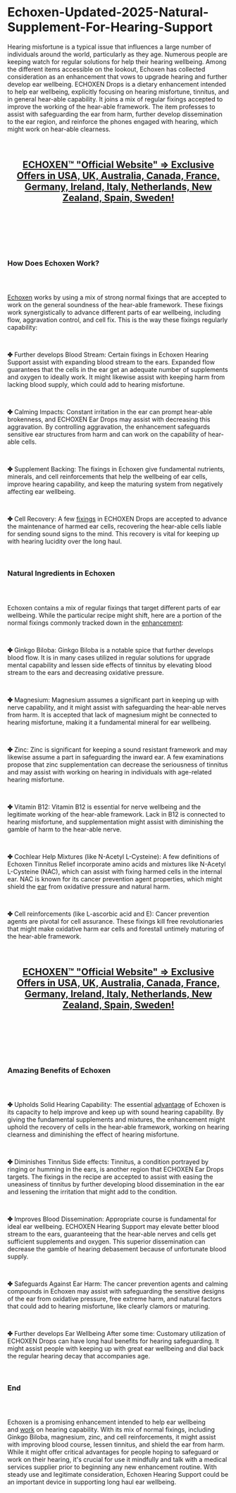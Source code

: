 # Echoxen-Updated-2025-Natural-Supplement-For-Hearing-Support

<p>Hearing misfortune is a typical issue that influences a large number of individuals around the world, particularly as they age. Numerous people are keeping watch for regular solutions for help their hearing wellbeing. Among the different items accessible on the lookout, Echoxen has collected consideration as an enhancement that vows to upgrade hearing and further develop ear wellbeing. ECHOXEN Drops is a dietary enhancement intended to help ear wellbeing, explicitly focusing on hearing misfortune, tinnitus, and in general hear-able capability. It joins a mix of regular fixings accepted to improve the working of the hear-able framework. The item professes to assist with safeguarding the ear from harm, further develop dissemination to the ear region, and reinforce the phones engaged with hearing, which might work on hear-able clearness.</p>
<p>&nbsp;</p>
<h2 style="text-align: center;"><a href="https://the-echoxen.com/go/checkout/"><strong>ECHOXEN&trade; "Official Website" =&gt; Exclusive Offers in USA, UK, Australia, Canada, France, Germany, Ireland, Italy, Netherlands, New Zealand, Spain, Sweden!</strong></a></h2>
<h2 style="text-align: center;">&nbsp;</h2>
<p><a href="https://the-echoxen.com/go/checkout/"><img src="https://storage.penzu.com/g/DomU6Zo8LguEyZPA" alt="" /></a></p>
<p>&nbsp;</p>
<h3><strong>How Does Echoxen Work?</strong></h3>
<h3>&nbsp;</h3>
<p><a href="https://the-echoxen.com/">Echoxen</a>&nbsp;works by using a mix of strong normal fixings that are accepted to work on the general soundness of the hear-able framework. These fixings work synergistically to advance different parts of ear wellbeing, including flow, aggravation control, and cell fix. This is the way these fixings regularly capability:</p>
<p>&nbsp;</p>
<p><strong>✤</strong>&nbsp;Further develops Blood Stream: Certain fixings in Echoxen Hearing Support assist with expanding blood stream to the ears. Expanded flow guarantees that the cells in the ear get an adequate number of supplements and oxygen to ideally work. It might likewise assist with keeping harm from lacking blood supply, which could add to hearing misfortune.</p>
<p>&nbsp;</p>
<p><strong>✤</strong>&nbsp;Calming Impacts: Constant irritation in the ear can prompt hear-able brokenness, and ECHOXEN Ear Drops may assist with decreasing this aggravation. By controlling aggravation, the enhancement safeguards sensitive ear structures from harm and can work on the capability of hear-able cells.</p>
<p>&nbsp;</p>
<p><strong>✤</strong>&nbsp;Supplement Backing: The fixings in Echoxen give fundamental nutrients, minerals, and cell reinforcements that help the wellbeing of ear cells, improve hearing capability, and keep the maturing system from negatively affecting ear wellbeing.</p>
<p>&nbsp;</p>
<p><strong>✤</strong>&nbsp;Cell Recovery: A few&nbsp;<a href="https://enkielixir.info/">fixings</a>&nbsp;in ECHOXEN Drops are accepted to advance the maintenance of harmed ear cells, recovering the hear-able cells liable for sending sound signs to the mind. This recovery is vital for keeping up with hearing lucidity over the long haul.</p>
<p>&nbsp;</p>
<h3><strong>Natural Ingredients in Echoxen</strong></h3>
<h3>&nbsp;</h3>
<p>Echoxen contains a mix of regular fixings that target different parts of ear wellbeing. While the particular recipe might shift, here are a portion of the normal fixings commonly tracked down in the&nbsp;<a href="https://thewhispeara.com/">enhancement</a>:</p>
<p>&nbsp;</p>
<p><strong>✤</strong>&nbsp;Ginkgo Biloba: Ginkgo Biloba is a notable spice that further develops blood flow. It is in many cases utilized in regular solutions for upgrade mental capability and lessen side effects of tinnitus by elevating blood stream to the ears and decreasing oxidative pressure.</p>
<p>&nbsp;</p>
<p><strong>✤</strong>&nbsp;Magnesium: Magnesium assumes a significant part in keeping up with nerve capability, and it might assist with safeguarding the hear-able nerves from harm. It is accepted that lack of magnesium might be connected to hearing misfortune, making it a fundamental mineral for ear wellbeing.</p>
<p>&nbsp;</p>
<p><strong>✤</strong>&nbsp;Zinc: Zinc is significant for keeping a sound resistant framework and may likewise assume a part in safeguarding the inward ear. A few examinations propose that zinc supplementation can decrease the seriousness of tinnitus and may assist with working on hearing in individuals with age-related hearing misfortune.</p>
<p>&nbsp;</p>
<p><strong>✤</strong>&nbsp;Vitamin B12: Vitamin B12 is essential for nerve wellbeing and the legitimate working of the hear-able framework. Lack in B12 is connected to hearing misfortune, and supplementation might assist with diminishing the gamble of harm to the hear-able nerve.</p>
<p>&nbsp;</p>
<p><strong>✤</strong>&nbsp;Cochlear Help Mixtures (like N-Acetyl L-Cysteine): A few definitions of Echoxen Tinnitus Relief incorporate amino acids and mixtures like N-Acetyl L-Cysteine (NAC), which can assist with fixing harmed cells in the internal ear. NAC is known for its cancer prevention agent properties, which might shield the&nbsp;<a href="https://ringclear-empower.com/">ear</a>&nbsp;from oxidative pressure and natural harm.</p>
<p>&nbsp;</p>
<p><strong>✤</strong>&nbsp;Cell reinforcements (like L-ascorbic acid and E): Cancer prevention agents are pivotal for cell assurance. These fixings kill free revolutionaries that might make oxidative harm ear cells and forestall untimely maturing of the hear-able framework.</p>
<p>&nbsp;</p>
<h2 style="text-align: center;"><a href="https://the-echoxen.com/go/checkout/"><strong>ECHOXEN&trade; "Official Website" =&gt; Exclusive Offers in USA, UK, Australia, Canada, France, Germany, Ireland, Italy, Netherlands, New Zealand, Spain, Sweden!</strong></a></h2>
<h2 style="text-align: center;">&nbsp;</h2>
<p><a href="https://the-echoxen.com/go/checkout/"><img src="https://storage.penzu.com/g/cV8kBwkHhDaqoskN" alt="" /></a></p>
<p>&nbsp;</p>
<h3><strong>Amazing Benefits of Echoxen</strong></h3>
<h3>&nbsp;</h3>
<p><strong>✤</strong>&nbsp;Upholds Solid Hearing Capability: The essential&nbsp;<a href="https://theflexopril.com/">advantage</a>&nbsp;of Echoxen is its capacity to help improve and keep up with sound hearing capability. By giving the fundamental supplements and mixtures, the enhancement might uphold the recovery of cells in the hear-able framework, working on hearing clearness and diminishing the effect of hearing misfortune.</p>
<p>&nbsp;</p>
<p><strong>✤</strong>&nbsp;Diminishes Tinnitus Side effects: Tinnitus, a condition portrayed by ringing or humming in the ears, is another region that ECHOXEN Ear Drops targets. The fixings in the recipe are accepted to assist with easing the uneasiness of tinnitus by further developing blood dissemination in the ear and lessening the irritation that might add to the condition.</p>
<p>&nbsp;</p>
<p><strong>✤</strong>&nbsp;Improves Blood Dissemination: Appropriate course is fundamental for ideal ear wellbeing. ECHOXEN Hearing Support may elevate better blood stream to the ears, guaranteeing that the hear-able nerves and cells get sufficient supplements and oxygen. This superior dissemination can decrease the gamble of hearing debasement because of unfortunate blood supply.</p>
<p>&nbsp;</p>
<p><strong>✤</strong>&nbsp;Safeguards Against Ear Harm: The cancer prevention agents and calming compounds in Echoxen may assist with safeguarding the sensitive designs of the ear from oxidative pressure, free extreme harm, and natural factors that could add to hearing misfortune, like clearly clamors or maturing.</p>
<p>&nbsp;</p>
<p><strong>✤</strong>&nbsp;Further develops Ear Wellbeing After some time: Customary utilization of ECHOXEN Drops can have long haul benefits for hearing safeguarding. It might assist people with keeping up with great ear wellbeing and dial back the regular hearing decay that accompanies age.</p>
<p>&nbsp;</p>
<h3><strong>End</strong></h3>
<h3>&nbsp;</h3>
<p>Echoxen is a promising enhancement intended to help ear wellbeing and&nbsp;<a href="https://ringclearonline.omeka.net/">work</a>&nbsp;on hearing capability. With its mix of normal fixings, including Ginkgo Biloba, magnesium, zinc, and cell reinforcements, it might assist with improving blood course, lessen tinnitus, and shield the ear from harm. While it might offer critical advantages for people hoping to safeguard or work on their hearing, it's crucial for use it mindfully and talk with a medical services supplier prior to beginning any new enhancement routine. With steady use and legitimate consideration, Echoxen Hearing Support could be an important device in supporting long haul ear wellbeing.</p>
